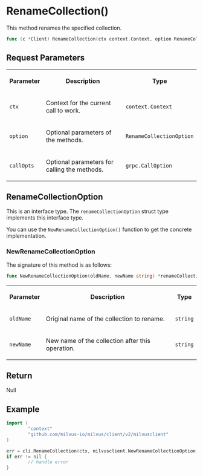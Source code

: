 # RenameCollection()

This method renames the specified collection.

```go
func (c *Client) RenameCollection(ctx context.Context, option RenameCollectionOption, callOptions ...grpc.CallOption) error
```

## Request Parameters

<table>
   <tr>
     <th><p>Parameter</p></th>
     <th><p>Description</p></th>
     <th><p>Type</p></th>
   </tr>
   <tr>
     <td><p><code>ctx</code></p></td>
     <td><p>Context for the current call to work.</p></td>
     <td><p><code>context.Context</code></p></td>
   </tr>
   <tr>
     <td><p><code>option</code></p></td>
     <td><p>Optional parameters of the methods.</p></td>
     <td><p><code>RenameCollectionOption</code></p></td>
   </tr>
   <tr>
     <td><p><code>callOpts</code></p></td>
     <td><p>Optional parameters for calling the methods.</p></td>
     <td><p><code>grpc.CallOption</code></p></td>
   </tr>
</table>

## RenameCollectionOption

This is an interface type. The `renameCollectionOption` struct type implements this interface type. 

You can use the `NewRenameCollectionOption()` function to get the concrete implementation.

### NewRenameCollectionOption

The signature of this method is as follows:

```go
func NewRenameCollectionOption(oldName, newName string) *renameCollectionOption
```

<table>
   <tr>
     <th><p>Parameter</p></th>
     <th><p>Description</p></th>
     <th><p>Type</p></th>
   </tr>
   <tr>
     <td><p><code>oldName</code></p></td>
     <td><p>Original name of the collection to rename.</p></td>
     <td><p><code>string</code></p></td>
   </tr>
   <tr>
     <td><p><code>newName</code></p></td>
     <td><p>New name of the collection after this operation.</p></td>
     <td><p><code>string</code></p></td>
   </tr>
</table>

## Return

Null

## Example

```go
import (
        "context"
        "github.com/milvus-io/milvus/client/v2/milvusclient"
)

err = cli.RenameCollection(ctx, milvusclient.NewRenameCollectionOption("my_collection", "my_new_collection"))
if err != nil {
        // handle error
}
```

